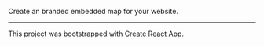 
Create an branded embedded map for your website.

---

This project was bootstrapped with [Create React App](https://github.com/facebookincubator/create-react-app).

